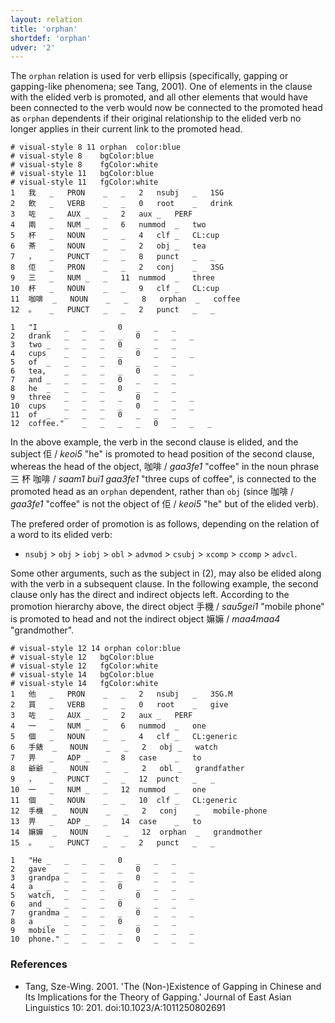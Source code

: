 ```yaml
---
layout: relation
title: 'orphan'
shortdef: 'orphan'
udver: '2'
---
```


The `orphan` relation is used for verb ellipsis (specifically, gapping or gapping-like phenomena; see Tang, 2001). One of elements in the clause with the elided verb is promoted, and all other elements that would have been connected to the verb would now be connected to the promoted head as `orphan` dependents if their original relationship to the elided verb no longer applies in their current link to the promoted head.

~~~ conllu
# visual-style 8 11 orphan	color:blue
# visual-style 8	bgColor:blue
# visual-style 8	fgColor:white
# visual-style 11	bgColor:blue
# visual-style 11	fgColor:white
1	我	_	PRON	_	_	2	nsubj	_	1SG
2	飲	_	VERB	_	_	0	root	_	drink
3	咗	_	AUX	_	_	2	aux	_	PERF
4	兩	_	NUM	_	_	6	nummod	_	two
5	杯	_	NOUN	_	_	4	clf	_	CL:cup
6	茶	_	NOUN	_	_	2	obj	_	tea
7	，	_	PUNCT	_	_	8	punct	_	_
8	佢	_	PRON	_	_	2	conj	_	3SG
9	三	_	NUM	_	_	11	nummod	_	three
10	杯	_	NOUN	_	_	9	clf	_	CL:cup
11	咖啡	_	NOUN	_	_	8	orphan	_	coffee
12	。	_	PUNCT	_	_	2	punct	_	_

1	"I	_	_	_	_	0	_	_	_
2	drank	_	_	_	_	0	_	_	_
3	two	_	_	_	_	0	_	_	_
4	cups	_	_	_	_	0	_	_	_
5	of	_	_	_	_	0	_	_	_
6	tea,	_	_	_	_	0	_	_	_
7	and	_	_	_	_	0	_	_	_
8	he	_	_	_	_	0	_	_	_
9	three	_	_	_	_	0	_	_	_
10	cups	_	_	_	_	0	_	_	_
11	of	_	_	_	_	0	_	_	_
12	coffee."	_	_	_	_	0	_	_	_

~~~

In the above example, the verb in the second clause is elided, and the subject 佢 / _keoi5_ "he" is promoted to head position of the second clause, whereas the head of the object, 咖啡 / _gaa3fe1_ "coffee" in the noun phrase 三 杯 咖啡 / _saam1 bui1 gaa3fe1_ "three cups of coffee", is connected to the promoted head as an `orphan` dependent, rather than `obj` (since 咖啡 / _gaa3fe1_ "coffee" is not the object of 佢 / _keoi5_ "he" but of the elided verb).

The prefered order of promotion is as follows, depending on the relation of a word to its elided verb: 

- `nsubj` > `obj` > `iobj` > `obl` > `advmod` > `csubj` > `xcomp` > `ccomp` > `advcl`.

Some other arguments, such as the subject in (2), may also be elided along with the verb in a subsequent clause. In the following example, the second clause only has the direct and indirect objects left. According to the promotion hierarchy above, the direct object 手機 / _sau5gei1_ "mobile phone" is promoted to head and not the indirect object 嫲嫲 / _maa4maa4_ "grandmother".

~~~ conllu
# visual-style 12 14 orphan	color:blue
# visual-style 12	bgColor:blue
# visual-style 12	fgColor:white
# visual-style 14	bgColor:blue
# visual-style 14	fgColor:white
1	他	_	PRON	_	_	2	nsubj	_	3SG.M
2	買	_	VERB	_	_	0	root	_	give
3	咗	_	AUX	_	_	2	aux	_	PERF
4	一	_	NUM	_	_	6	nummod	_	one
5	個	_	NOUN	_	_	4	clf	_	CL:generic
6	手錶	_	NOUN	_	_	2	obj	_	watch
7	畀	_	ADP	_	_	8	case	_	to
8	爺爺	_	NOUN	_	_	2	obl	_	grandfather
9	，	_	PUNCT	_	_	12	punct	_	_
10	一	_	NUM	_	_	12	nummod	_	one
11	個	_	NOUN	_	_	10	clf	_	CL:generic
12	手機	_	NOUN	_	_	2	conj	_	mobile-phone
13	畀	_	ADP	_	_	14	case	_	to
14	嫲嫲	_	NOUN	_	_	12	orphan	_	grandmother
15	。	_	PUNCT	_	_	2	punct	_	_

1	"He	_	_	_	_	0	_	_	_
2	gave	_	_	_	_	0	_	_	_
3	grandpa	_	_	_	_	0	_	_	_
4	a	_	_	_	_	0	_	_	_
5	watch,	_	_	_	_	0	_	_	_
6	and	_	_	_	_	0	_	_	_
7	grandma	_	_	_	_	0	_	_	_
8	a	_	_	_	_	0	_	_	_
9	mobile	_	_	_	_	0	_	_	_
10	phone."	_	_	_	_	0	_	_	_

~~~

### References

- Tang, Sze-Wing. 2001. 'The (Non-)Existence of Gapping in Chinese and Its Implications for the Theory of Gapping.' Journal of East Asian Linguistics 10: 201. doi:10.1023/A:1011250802691
<!-- Interlanguage links updated St lis 3 20:59:07 CET 2021 -->
